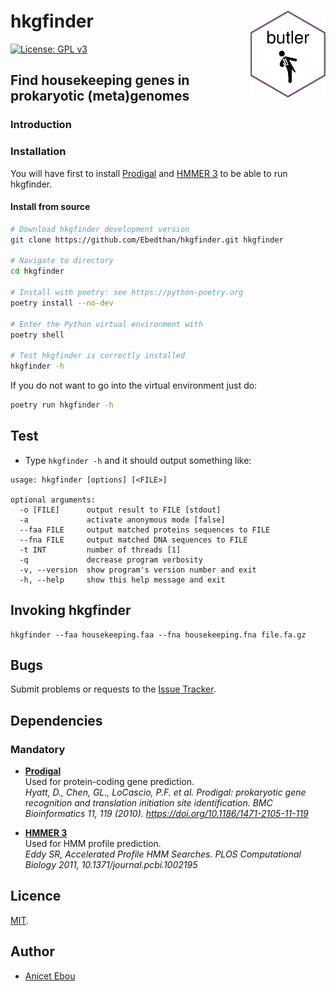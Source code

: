 # hkgfinder <img src="img/logo.png" align="right" width="120"/>

[![License: GPL v3](https://img.shields.io/badge/License-MIT-blue.svg)](https://www.gnu.org/licenses/MIT)


## Find housekeeping genes in prokaryotic (meta)genomes


### Introduction



### Installation

You will have first to install [Prodigal](https://github.com/hyattpd/Prodigal) and [HMMER 3](https://hmmer.org) to be able to run hkgfinder.


#### Install from source

```bash
# Download hkgfinder development version
git clone https://github.com/Ebedthan/hkgfinder.git hkgfinder

# Navigate to directory
cd hkgfinder

# Install with poetry: see https://python-poetry.org
poetry install --no-dev

# Enter the Python virtual environment with
poetry shell

# Test hkgfinder is correctly installed
hkgfinder -h
```

If you do not want to go into the virtual environment just do:

```bash
poetry run hkgfinder -h
```

## Test

* Type `hkgfinder -h` and it should output something like:

```
usage: hkgfinder [options] [<FILE>]

optional arguments:
  -o [FILE]      output result to FILE [stdout]
  -a             activate anonymous mode [false]
  --faa FILE     output matched proteins sequences to FILE
  --fna FILE     output matched DNA sequences to FILE
  -t INT         number of threads [1]
  -q             decrease program verbosity
  -v, --version  show program's version number and exit
  -h, --help     show this help message and exit
```


## Invoking hkgfinder

```
hkgfinder --faa housekeeping.faa --fna housekeeping.fna file.fa.gz
```

  
## Bugs

Submit problems or requests to the [Issue Tracker](https://github.com/Ebedthan/hkgfinder/issues).


## Dependencies

### Mandatory

* [**Prodigal**](https://github.com/sib-swiss/pftools3)  
  Used for protein-coding gene prediction.    
  *Hyatt, D., Chen, GL., LoCascio, P.F. et al. Prodigal: prokaryotic gene recognition and translation initiation site identification. BMC Bioinformatics 11, 119 (2010). https://doi.org/10.1186/1471-2105-11-119*

* [**HMMER 3**](https://hmmer.org)  
  Used for HMM profile prediction.   
  *Eddy SR, Accelerated Profile HMM Searches. PLOS Computational Biology 2011, 10.1371/journal.pcbi.1002195*


## Licence

[MIT](https://github.com/Ebedthan/hkgfinder/blob/main/LICENSE).


## Author

* [Anicet Ebou](https://orcid.org/0000-0003-4005-177X)

